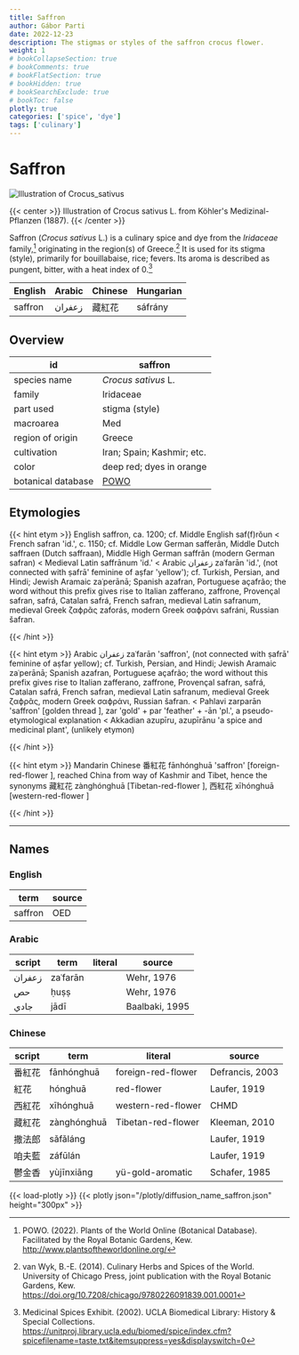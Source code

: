 ```yaml
---
title: Saffron
author: Gábor Parti
date: 2022-12-23
description: The stigmas or styles of the saffron crocus flower.
weight: 1
# bookCollapseSection: true
# bookComments: true
# bookFlatSection: true
# bookHidden: true
# bookSearchExclude: true
# bookToc: false
plotly: true
categories: ['spice', 'dye']
tags: ['culinary']
---
```


# Saffron

![Illustration of Crocus_sativus](/images/kohler/saffron.png)

{{< center >}}
Illustration of Crocus sativus L. from Köhler's Medizinal-Pflanzen (1887).
{{< /center >}}

Saffron (*Crocus sativus* L.) is a culinary spice and dye from the *Iridaceae* family,[^powo] originating in the region(s) of Greece.[^van_wyk_culinary_2014] It is used for its stigma (style), primarily for bouillabaise, rice; fevers. Its aroma is described as pungent, bitter, with a heat index of 0.[^ucla_medicinal_2002]

|English|Arabic|Chinese|Hungarian|
|-------|------|-------|---------|
|saffron|زعفران|  藏紅花  | sáfrány |

## Overview

|        id        |                      saffron                      |
|------------------|---------------------------------------------------|
|   species name   |                *Crocus sativus* L.                |
|      family      |                     Iridaceae                     |
|     part used    |                   stigma (style)                  |
|     macroarea    |                        Med                        |
| region of origin |                       Greece                      |
|    cultivation   |             Iran; Spain; Kashmir; etc.            |
|       color      |              deep red; dyes in orange             |
|botanical database|[POWO](https://powo.science.kew.org/taxon/436688-1)|

## Etymologies

{{< hint etym >}}
English saffron, ca. 1200; cf. Middle English saf(f)rǒun < French safran 'id.', c. 1150; cf. Middle Low German safferân, Middle Dutch saffraen (Dutch saffraan), Middle High German saffrân (modern German safran) < Medieval Latin saffrānum 'id.' < Arabic زعفران zaʿfarān 'id.', (not connected with ṣafrā' feminine of aṣfar 'yellow'); cf. Turkish, Persian, and Hindi; Jewish Aramaic zaʿperānā; Spanish azafran, Portuguese açafrão; the word without this prefix gives rise to Italian zafferano, zaffrone, Provençal safran, safrá, Catalan safrá, French safran, medieval Latin safranum, medieval Greek ζαϕρᾶς zaforás, modern Greek σαϕράνι safráni, Russian šafran.

{{< /hint >}}

{{< hint etym >}}
Arabic زعفران zaʿfarān 'saffron', (not connected with ṣafrā' feminine of aṣfar yellow); cf. Turkish, Persian, and Hindi; Jewish Aramaic zaʿperānā; Spanish azafran, Portuguese açafrão; the word without this prefix gives rise to Italian zafferano, zaffrone, Provençal safran, safrá, Catalan safrá, French safran, medieval Latin safranum, medieval Greek ζαϕρᾶς, modern Greek σαϕράνι, Russian šafran. < Pahlavi zarparān 'saffron' [golden thread ], zar 'gold' + par 'feather' + -ān 'pl.', a pseudo-etymological explanation < Akkadian azupīru, azupīrānu 'a spice and medicinal plant', (unlikely etymon)

{{< /hint >}}

{{< hint etym >}}
Mandarin Chinese 番紅花 fānhónghuā 'saffron' [foreign-red-flower ], reached China from way of Kashmir and Tibet, hence the synonyms 藏紅花 zànghónghuā [Tibetan-red-flower ], 西紅花 xīhónghuā [western-red-flower ]

{{< /hint >}}

***

## Names

### English

|  term |source|
|-------|------|
|saffron|  OED |

### Arabic

|script|  term  |literal|    source    |
|------|--------|-------|--------------|
|زعفران|zaʿfarān|       |  Wehr, 1976  |
|  حص  |  ḥuṣṣ  |       |  Wehr, 1976  |
| جادي |  jādī  |       |Baalbaki, 1995|

### Chinese

|script|    term   |      literal     |     source    |
|------|-----------|------------------|---------------|
|  番紅花 | fānhónghuā|foreign-red-flower|Defrancis, 2003|
|  紅花  |  hónghuā  |    red-flower    |  Laufer, 1919 |
|  西紅花 | xīhónghuā |western-red-flower|      CHMD     |
|  藏紅花 |zànghónghuā|Tibetan-red-flower| Kleeman, 2010 |
|  撒法郎 |  sǎfǎláng |                  |  Laufer, 1919 |
|  咱夫藍 |  záfūlán  |                  |  Laufer, 1919 |
|  鬱金香 | yùjīnxiāng| yü-gold-aromatic | Schafer, 1985 |

{{< load-plotly >}}
{{< plotly json="/plotly/diffusion_name_saffron.json" height="300px" >}}

[^powo]: POWO. (2022). Plants of the World Online (Botanical Database). Facilitated by the Royal Botanic Gardens, Kew. http://www.plantsoftheworldonline.org/
[^van_wyk_culinary_2014]: van Wyk, B.-E. (2014). Culinary Herbs and Spices of the World. University of Chicago Press, joint publication with the Royal Botanic Gardens, Kew. https://doi.org/10.7208/chicago/9780226091839.001.0001
[^ucla_medicinal_2002]: Medicinal Spices Exhibit. (2002). UCLA Biomedical Library: History & Special Collections. https://unitproj.library.ucla.edu/biomed/spice/index.cfm?spicefilename=taste.txt&itemsuppress=yes&displayswitch=0

